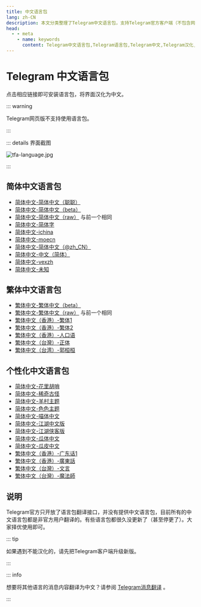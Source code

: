 ```yaml
---
title: 中文语言包
lang: zh-CN
description: 本文分类整理了Telegram中文语言包，支持Telegram官方客户端（不包含网页版）和部分第三方客户端。点击相应链接即可安装语言包，将界面汉化为中文。
head:
  - - meta
    - name: keywords
      content: Telegram中文语言包,Telegram语言包,Telegram中文,Telegram汉化,TG中文语言包,TG语言包,TG中文,TG汉化,电报中文语言包,电报语言包,电报中文,电报汉化
---
```


# Telegram 中文语言包

点击相应链接即可安装语言包，将界面汉化为中文。

::: warning

Telegram网页版不支持使用语言包。

:::

::: details 界面截图

![tfa-language.jpg](https://cdn.jsdelivr.net/gh/tgwiki//images/tfa/language.jpg)

:::

## 简体中文语言包

- [简体中文-简体中文（聪聪）](https://t.me/setlanguage/zhcncc)
- [简体中文-简体中文（beta）](https://t.me/setlanguage/zh-hans-beta)
- [简体中文-简体中文（raw）](https://t.me/setlanguage/zh-hans-raw) 与前一个相同
- [简体中文-简体字](https://t.me/setlanguage/jiantizi)
- [简体中文-ichina](https://t.me/setlanguage/ichina)
- [简体中文-moecn](https://t.me/setlanguage/moecn)
- [简体中文-简体中文（@zh_CN）](https://t.me/setlanguage/classic-zh-cn)
- [简体中文-中文（简体）](https://t.me/setlanguage/classic-zh)
- [简体中文-vexzh](https://t.me/setlanguage/vexzh)
- [简体中文-未知](https://t.me/setlanguage/cnsimplified)

## 繁体中文语言包

- [繁体中文-繁体中文（beta）](https://t.me/setlanguage/zh-hant-beta)
- [繁体中文-繁体中文（raw）](https://t.me/setlanguage/zh-hant-raw) 与前一个相同
- [繁体中文（香港）-繁体1](https://t.me/setlanguage/hongkong)
- [繁体中文（香港）-繁体2](https://t.me/setlanguage/zhhant-hk)
- [繁体中文（香港）-人口语](https://t.me/setlanguage/hongkonger)
- [繁体中文（台灣）-正体](https://t.me/setlanguage/taiwan)
- [繁体中文（台湾）-郭桓桓](https://t.me/setlanguage/zhong-taiwan-traditional)

## 个性化中文语言包

- [简体中文-花里胡哨](https://t.me/setlanguage/qingwa)
- [简体中文-稀奇古怪](https://t.me/setlanguage/xiaowa)
- [简体中文-羊村主题](https://t.me/setlanguage/wayang) 
- [简体中文-色色主题](https://t.me/setlanguage/ydorz)
- [简体中文-喵体中文](https://t.me/setlanguage/meowcn) 
- [简体中文-江湖中文版](https://t.me/setlanguage/jianghu) 
- [简体中文-江湖侠客版](https://t.me/setlanguage/baoku)
- [简体中文-瓜体中文](https://t.me/setlanguage/duang-zh-cn) 
- [简体中文-瓜皮中文](https://t.me/setlanguage/duangr-zhcn)
- [繁体中文（香港）-广东话1](https://t.me/setlanguage/zhhkpb1)
- [繁体中文（香港）-廣東話](https://t.me/setlanguage/cantonese)
- [繁体中文（台灣）-文言](https://t.me/setlanguage/chinese-ancient)
- [繁体中文（台灣）-魔法師](https://t.me/setlanguage/encha)

## 说明

Telegram官方只开放了语言包翻译接口，并没有提供中文语言包，目前所有的中文语言包都是非官方用户翻译的。有些语言包都很久没更新了（甚至停更了）。大家择优使用即可。

::: tip

如果遇到不能汉化的，请先把Telegram客户端升级新版。

:::

::: info

想要将其他语言的消息内容翻译为中文？请参阅 [Telegram消息翻译](./translate.html) 。

:::